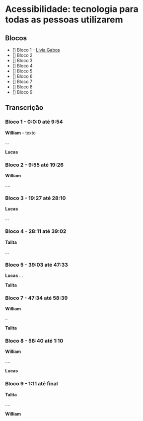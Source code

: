 # Acessibilidade: tecnologia para todas as pessoas utilizarem

## Blocos

- [] Bloco 1 - [Livia Gabos](@liviagabos)
- [] Bloco 2
- [] Bloco 3
- [] Bloco 4
- [] Bloco 5
- [] Bloco 6
- [] Bloco 7
- [] Bloco 8
- [] Bloco 9

## Transcrição

### Bloco 1 - 0:0:0 até 9:54

**William** - texto

...

**Lucas**

### Bloco 2 - 9:55 até 19:26

**William**

....



### Bloco 3 - 19:27 até 28:10


**Lucas**

...



### Bloco 4 - 28:11 até 39:02

**Talita**

...

### Bloco 5 - 39:03 até 47:33

**Lucas**
...

**Talita**

### Bloco 7 - 47:34 até 58:39

**William**

..

**Talita**

### Bloco 8 - 58:40 até 1:10

**William**


....

**Lucas**

### Bloco 9 - 1:11 até final

**Talita**

....

**William**
